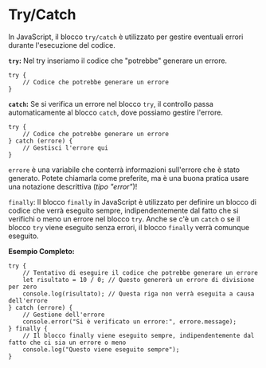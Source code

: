 # Try/Catch

In JavaScript, il blocco `try/catch` è utilizzato per gestire eventuali errori durante l'esecuzione del codice.

**`try`:** Nel try inseriamo il codice che "potrebbe" generare un errore.

    try {
        // Codice che potrebbe generare un errore
    }

**`catch`:** Se si verifica un errore nel blocco `try`, il controllo passa automaticamente al blocco `catch`, dove possiamo gestire l'errore.

    try {
        // Codice che potrebbe generare un errore
    } catch (errore) {
        // Gestisci l'errore qui
    }

`errore` è una variabile che conterrà informazioni sull'errore che è stato generato. Potete chiamarla come preferite, ma è una buona pratica usare una notazione descrittiva (_tipo "error"_)!

`finally`: Il blocco `finally` in JavaScript è utilizzato per definire un blocco di codice che verrà eseguito sempre, indipendentemente dal fatto che si verifichi o meno un errore nel blocco `try`. Anche se c'è un `catch` o se il blocco `try` viene eseguito senza errori, il blocco `finally` verrà comunque eseguito.

**Esempio Completo:**

    try {
        // Tentativo di eseguire il codice che potrebbe generare un errore
        let risultato = 10 / 0; // Questo genererà un errore di divisione per zero
        console.log(risultato); // Questa riga non verrà eseguita a causa dell'errore
    } catch (errore) {
        // Gestione dell'errore
        console.error("Si è verificato un errore:", errore.message);
    } finally {
        // Il blocco finally viene eseguito sempre, indipendentemente dal fatto che ci sia un errore o meno
        console.log("Questo viene eseguito sempre");
    }
